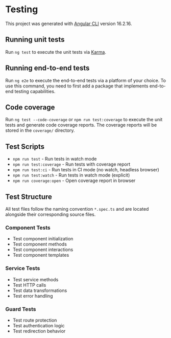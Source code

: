 # Testing

This project was generated with [Angular CLI](https://github.com/angular/angular-cli) version 16.2.16.

## Running unit tests

Run `ng test` to execute the unit tests via [Karma](https://karma-runner.github.io).

## Running end-to-end tests

Run `ng e2e` to execute the end-to-end tests via a platform of your choice. To use this command, you need to first add a package that implements end-to-end testing capabilities.

## Code coverage

Run `ng test --code-coverage` or `npm run test:coverage` to execute the unit tests and generate code coverage reports. The coverage reports will be stored in the `coverage/` directory.

## Test Scripts

- `npm run test` - Run tests in watch mode
- `npm run test:coverage` - Run tests with coverage report
- `npm run test:ci` - Run tests in CI mode (no watch, headless browser)
- `npm run test:watch` - Run tests in watch mode (explicit)
- `npm run coverage:open` - Open coverage report in browser

## Test Structure

All test files follow the naming convention `*.spec.ts` and are located alongside their corresponding source files.

### Component Tests
- Test component initialization
- Test component methods
- Test component interactions
- Test component templates

### Service Tests
- Test service methods
- Test HTTP calls
- Test data transformations
- Test error handling

### Guard Tests
- Test route protection
- Test authentication logic
- Test redirection behavior
